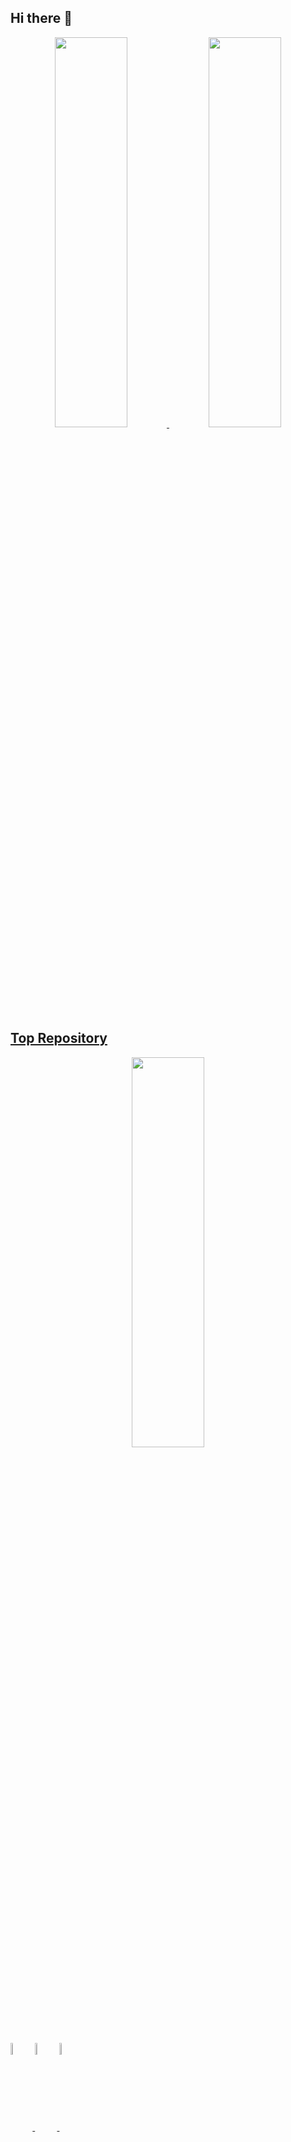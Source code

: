 ## Hi there 👋

<div align="center">
  <a href="https://github.com/Vitor-oliver?tab=repositories">
    
  <img height="40%" width="48%" src="https://github-readme-status-y94h.vercel.app/api?username=Vitor-oliver&show_icons=true&theme=tokyonight&include_all_commits=true&count_private=true"/>
  <img height="40%" width="48%" src="https://github-readme-status-y94h.vercel.app/api/top-langs/?username=Vitor-oliver&layout=compact&langs_count=5&theme=tokyonight"/>
</div>
  
## Top Repository
  
<div align="center">
    <a href="https://github.com/Vitor-oliver/Todo-App">
    <img height="40%" width="48%" src="https://github-readme-status-y94h.vercel.app/api/pin/?username=Vitor-oliver&repo=Todo-App&theme=tokyonight"/>
</div>

  
<div style="display: inline_block"><br>
  <img align="center" alt="Vitor-Jv" height="7%" width="7%" src="https://cdn.jsdelivr.net/gh/devicons/devicon/icons/java/java-plain.svg" />
  <img align="center" alt="Vitor-Ms" height="7%" width="7%" src="https://cdn.jsdelivr.net/gh/devicons/devicon/icons/mysql/mysql-plain.svg" />
  <img align="center" alt="Vitor-Jv" height="7%" width="7%" src="https://cdn.jsdelivr.net/gh/devicons/devicon/icons/csharp/csharp-line.svg" />
  <!--<img align="right" alt="Rafa-pic" height="150" style="border-radius:50px;" src="https://media.discordapp.net/attachments/639956127056134178/890373478988013628/Publicacoes_Instagram_1_1.png?width=676&height=676">-->
</div>
  

<!--
**Vitor-oliver/Vitor-oliver** is a ✨ _special_ ✨ repository because its `README.md` (this file) appears on your GitHub profile.

Here are some ideas to get you started:

- 🔭 I’m currently working on ...
- 🌱 I’m currently learning ...
- 👯 I’m looking to collaborate on ...
- 🤔 I’m looking for help with ...
- 💬 Ask me about ...
- 📫 How to reach me: ...
- 😄 Pronouns: ...
- ⚡ Fun fact: ...
-->
